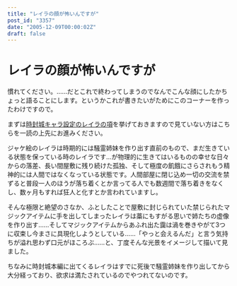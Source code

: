 ```yaml
---
title: "レイラの顔が怖いんですが"
post_id: "3357"
date: "2005-12-09T00:00:02Z"
draft: false
---
```


# レイラの顔が怖いんですが

慣れてください。……だとこれで終わってしまうのでなんでこんな顔にしたかちょっと語ることにします。というかこれが書きたいがためにこのコーナーを作ったわけですので。  
  
まずは[時封城キャラ設定のレイラの項](/!/leila/tha_leila.txt)を挙げておきますので見ていない方はこちらを一読の上先にお進みください。  
  
ジャケ絵のレイラは時期的には騒霊姉妹を作り出す直前のもので、まだ生きている状態を保っている時のレイラです…が物理的に生きてはいるものの幸せな日々からの落差、長い間屋敷に残り続けた孤独、そして極度の飢餓にさらされもう精神的には人間ではなくなっている状態です。人間部屋に閉じ込め一切の交流を禁ずると普段一人のほうが落ち着くとか言ってる人でも数週間で落ち着きをなくし、数ヶ月もすれば狂人と化すとか言われていますし。  
  
そんな極限と絶望のさなか、ふとしたことで屋敷に封じられていた禁じられたマジックアイテムに手を出してしまったレイラは藁にもすがる思いで姉たちの虚像を作り出す……そしてマジックアイテムからあふれ出た靄は渦を巻きやがて3つに収束し今まさに具現化しようとしている……「やっと会えるんだ」と言う気持ちが溢れ思わず口元がほころぶ……と、丁度そんな光景をイメージして描いて見ました。  
  
ちなみに時封城本編に出てくるレイラはすでに死後で騒霊姉妹を作り出してから大分経っており、欲求は満たされているのでやつれてないのです。
